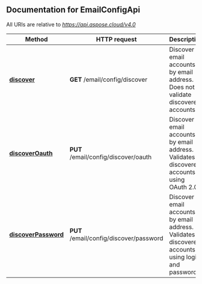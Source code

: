 ## Documentation for EmailConfigApi

All URIs are relative to *https://api.aspose.cloud/v4.0*

Method | HTTP request | Description
------ | ------------ | -----------
[**discover**](EmailConfigApi.md#discover) | **GET** /email/config/discover | Discover email accounts by email address. Does not validate discovered accounts.
[**discoverOauth**](EmailConfigApi.md#discoverOauth) | **PUT** /email/config/discover/oauth | Discover email accounts by email address. Validates discovered accounts using OAuth 2.0.
[**discoverPassword**](EmailConfigApi.md#discoverPassword) | **PUT** /email/config/discover/password | Discover email accounts by email address. Validates discovered accounts using login and password.
